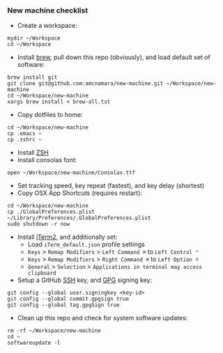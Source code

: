 ### New machine checklist

* Create a workspace:
```
mydir ~/Workspace
cd ~/Workspace
```
* Install [brew](https://brew.sh/), pull down this repo (obviously), and load default set of software:
```
brew install git
git clone git@github.com:amcnamara/new-machine.git ~/Workspace/new-machine
cd ~/Workspace/new-machine
xargs brew install < brew-all.txt
```
* Copy dotfiles to home:
```
cd ~/Workspace/new-machine
cp .emacs ~
cp .zshrc ~
```
* Install [ZSH](https://ohmyz.sh/)
* Install consolas font:
```
open ~/Workspace/new-machine/Consolas.ttf
```
* Set tracking speed, key repeat (fastest), and key delay (shortest)
* Copy OSX App Shortcuts (requires restart):
```
cd ~/Workspace/new-machine
cp ./GlobalPreferences.plist ~/Library/Preferences/.GlobalPreferences.plist
sudo shutdown -r now
```
* Install [iTerm2](https://iterm2.com/), and additionally set:
  * Load `iTerm_default.json` profile settings
  * `Keys` > `Remap Modifiers` > `Left Command ⌘` to `Left Control ⌃`
  * `Keys` > `Remap Modifiers` > `Right Command ⌘` to `Left Option ⌥`
  * `General` > `Selection` > `Applications in terminal may access clipboard`
* Setup a GitHub [SSH](https://docs.github.com/en/authentication/connecting-to-github-with-ssh/adding-a-new-ssh-key-to-your-github-account) key, and [GPG](https://docs.github.com/en/authentication/managing-commit-signature-verification/adding-a-gpg-key-to-your-github-account) signing key:
```
git config --global user.signingkey <key-id>
git config --global commit.gpgsign true
git config --global tag.gpgSign true
```
* Clean up this repo and check for system software updates:
```
rm -rf ~/Workspace/new-machine
cd ~
softwareupdate -l
```